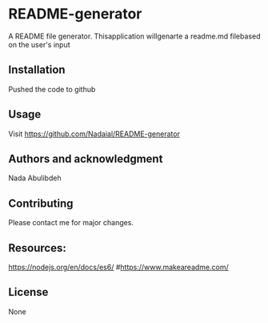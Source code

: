 # README-generator
A README file generator. Thisapplication willgenarte a readme.md filebased on the user's input


## Installation
Pushed the code to github 

## Usage
Visit https://github.com/Nadaial/README-generator



## Authors and acknowledgment
Nada Abulibdeh

## Contributing
Please contact me for major changes.


## Resources:
https://nodejs.org/en/docs/es6/
#https://www.makeareadme.com/


## License
None